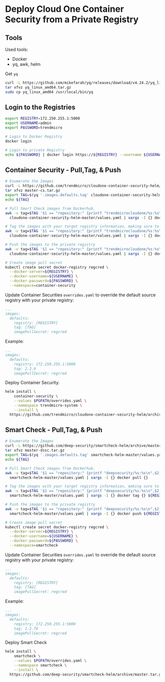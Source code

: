 # Deploy Cloud One Container Security from a Private Registry

## Tools

Used tools:

- Docker
- yq, awk, helm

Get `yq`

```sh
curl -L https://github.com/mikefarah/yq/releases/download/v4.24.2/yq_linux_amd64.tar.gz -o yq_linux_amd64.tar.gz
tar xfvz yq_linux_amd64.tar.gz
sudo cp yq_linux_amd64 /usr/local/bin/yq
```

## Login to the Registries

```sh
export REGISTRY=172.250.255.1:5000
export USERNAME=admin
export PASSWORD=trendmicro

# Login to Docker Registry
docker login

# Login to private Registry
echo ${PASSWORD} | docker login https://${REGISTRY} --username ${USERNAME} --password-stdin
```

## Container Security - Pull,Tag, & Push

```sh
# Enumerate the Images
curl -L https://github.com/trendmicro/cloudone-container-security-helm/archive/master.tar.gz -o master-cs.tar.gz
tar xfvz master-cs.tar.gz
export TAG=$(yq '.images.defaults.tag' cloudone-container-security-helm-master/values.yaml)
echo ${TAG}

# Pull Smart Check images from Dockerhub.
awk -v tag=$TAG '$1 == "repository:" {printf "trendmicrocloudone/%s:%s\n",$2,tag;}' \
  cloudone-container-security-helm-master/values.yaml | xargs -I {} docker pull {}

# Tag the images with your target registry information, making sure to preserve the original image name.
awk -v tag=$TAG '$1 == "repository:" {printf "trendmicrocloudone/%s:%s\n",$2,tag;}' \
  cloudone-container-security-helm-master/values.yaml | xargs -I {} docker tag {} ${REGISTRY}/{}

# Push the images to the private registry
awk -v tag=$TAG '$1 == "repository:" {printf "trendmicrocloudone/%s:%s\n",$2,tag;}' \
  cloudone-container-security-helm-master/values.yaml | xargs -I {} docker push ${REGISTRY}/{}

# Create image pull secret
kubectl create secret docker-registry regcred \
  --docker-server=${REGISTRY} \
  --docker-username=${USERNAME} \
  --docker-password=${PASSWORD} \
  --namespace=container-security
```

Update Container Securities `overrides.yaml` to override the default source registry with your private registry:

```yaml
...
images:
  defaults:
    registry: [REGISTRY]
    tag: [TAG]
    imagePullSecret: regcred
```

Example:

```yaml
...
images:
  defaults:
    registry: 172.250.255.1:5000
    tag: 2.2.9
    imagePullSecret: regcred
```

Deploy Container Security.

```sh
helm install \
    container-security \
    --values $PGPATH/overrides.yaml \
    --namespace trendmicro-system \
    --install \
  https://github.com/trendmicro/cloudone-container-security-helm/archive/master.tar.gz
```

## Smart Check - Pull,Tag, & Push

```sh
# Enumerate the Images
curl -L https://github.com/deep-security/smartcheck-helm/archive/master.tar.gz -o master-dssc.tar.gz
tar xfvz master-dssc.tar.gz
export TAG=$(yq '.images.defaults.tag' smartcheck-helm-master/values.yaml)
echo ${TAG}

# Pull Smart Check images from Dockerhub.
awk -v tag=$TAG '$1 == "repository:" {printf "deepsecurity/%s:%s\n",$2,tag;}' \
  smartcheck-helm-master/values.yaml | xargs -I {} docker pull {}

# Tag the images with your target registry information, making sure to preserve the original image name.
awk -v tag=$TAG '$1 == "repository:" {printf "deepsecurity/%s:%s\n",$2,tag;}' \
  smartcheck-helm-master/values.yaml | xargs -I {} docker tag {} ${REGISTRY}/{}

# Push the images to the private registry
awk -v tag=$TAG '$1 == "repository:" {printf "deepsecurity/%s:%s\n",$2,tag;}' \
  smartcheck-helm-master/values.yaml | xargs -I {} docker push ${REGISTRY}/{}

# Create image pull secret
kubectl create secret docker-registry regcred \
  --docker-server=${REGISTRY} \
  --docker-username=${USERNAME} \
  --docker-password=${PASSWORD} \
  --namespace=smartcheck
```

Update Container Securities `overrides.yaml` to override the default source registry with your private registry:

```yaml
...
images:
  defaults:
    registry: [REGISTRY]
    tag: [TAG]
    imagePullSecret: regcred
```

Example:

```yaml
...
images:
  defaults:
    registry: 172.250.255.1:5000
    tag: 1.2.76
    imagePullSecret: regcred
```

Deploy Smart Check

```sh
helm install \
    smartcheck \
    --values $PGPATH/overrides.yaml \
    --namespace smartcheck \
    --install \
  https://github.com/deep-security/smartcheck-helm/archive/master.tar.gz
```
